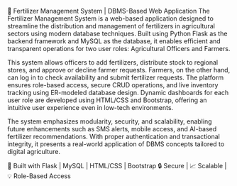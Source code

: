 🌾 Fertilizer Management System | DBMS-Based Web Application
The Fertilizer Management System is a web-based application designed to streamline the distribution and management of fertilizers in agricultural sectors using modern database techniques. Built using Python Flask as the backend framework and MySQL as the database, it enables efficient and transparent operations for two user roles: Agricultural Officers and Farmers.

This system allows officers to add fertilizers, distribute stock to regional stores, and approve or decline farmer requests. Farmers, on the other hand, can log in to check availability and submit fertilizer requests. The platform ensures role-based access, secure CRUD operations, and live inventory tracking using ER-modeled database design. Dynamic dashboards for each user role are developed using HTML/CSS and Bootstrap, offering an intuitive user experience even in low-tech environments.

The system emphasizes modularity, security, and scalability, enabling future enhancements such as SMS alerts, mobile access, and AI-based fertilizer recommendations. With proper authentication and transactional integrity, it presents a real-world application of DBMS concepts tailored to digital agriculture.

🎯 Built with Flask | MySQL | HTML/CSS | Bootstrap
🔒 Secure | 📈 Scalable | 💡 Role-Based Access

